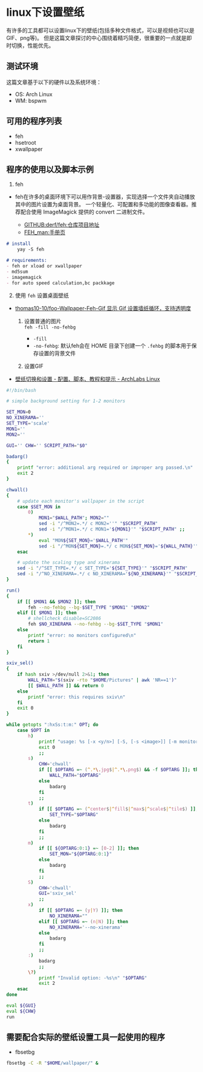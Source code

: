 # linux下设置壁纸
  有许多的工具都可以设置linux下的壁纸(包括多种文件格式，可以是视频也可以是GIF、png等)。
  但是这篇文章探讨的中心围绕着精巧简便，很重要的一点就是即时切换，性能优先。

## 测试环境
  这篇文章基于以下的硬件以及系统环境：
  - OS: Arch Linux
  - WM: bspwm

## 可用的程序列表
  - feh
  - hsetroot
  - xwallpaper

## 程序的使用以及脚本示例

1. feh
- feh在许多的桌面环境下可以用作背景-设置器，实现选择一个文件夹自动播放其中的图片设置为桌面背景。
  一个轻量化、可配置和多功能的图像查看器。推荐配合使用 ImageMagick 提供的 convert 二进制文件。

  - [GITHUB:derf/feh:仓库项目地址](https://github.com/derf/feh)
  - [FEH_man:手册页](https://man.finalrewind.org/1/feh/)

```markdown
# install 
    yay -S feh

# requirements:
- feh or xload or xwallpaper
- md5sum
- imagemagick
- for auto speed calculation,bc packkage
```

2. 使用 `feh` 设置桌面壁纸
- [thomas10-10/foo-Wallpaper-Feh-Gif 显示 Gif 设置墙纸循环，支持透明度](https://github.com/thomas10-10/foo-Wallpaper-Feh-Gif)

  1. 设置普通的图片\
    `feh -fill -no-fehbg`

      - `-fill`
      - `-no-fehbg`: 默认feh会在 HOME 目录下创建一个 `.fehbg` 的脚本用于保存设置的背景文件

  2. 设置GIF



- [壁纸切换和设置 - 配置、脚本、教程和提示 - ArchLabs Linux](https://forum.archlabslinux.com/t/wallpaper-switching-and-setting/5490)
```sh
#!/bin/bash

# simple background setting for 1-2 monitors

SET_MON=0
NO_XINERAMA=''
SET_TYPE='scale'
MON1=''
MON2=''

GUI='' CHW='' SCRIPT_PATH="$0"

badarg()
{
	printf "error: additional arg required or improper arg passed.\n"
	exit 2
}

chwall()
{
	# update each monitor's wallpaper in the script
	case $SET_MON in
		0)
			MON1="$WALL_PATH"; MON2=""
			sed -i "/^MON2=.*/ c MON2=''" "$SCRIPT_PATH"
			sed -i "/^MON1=.*/ c MON1='${MON1}'" "$SCRIPT_PATH" ;;
		*)
			eval "MON${SET_MON}='$WALL_PATH'"
			sed -i "/^MON${SET_MON}=.*/ c MON${SET_MON}='${WALL_PATH}'" "$SCRIPT_PATH"
	esac

	# update the scaling type and xinerama
	sed -i "/^SET_TYPE=.*/ c SET_TYPE='${SET_TYPE}'" "$SCRIPT_PATH"
	sed -i "/^NO_XINERAMA=.*/ c NO_XINERAMA='${NO_XINERAMA}'" "$SCRIPT_PATH"
}

run()
{
	if [[ $MON1 && $MON2 ]]; then
		feh --no-fehbg --bg-$SET_TYPE "$MON1" "$MON2"
	elif [[ $MON1 ]]; then
		# shellcheck disable=SC2086
		feh $NO_XINERAMA --no-fehbg --bg-$SET_TYPE "$MON1"
	else
		printf "error: no monitors configured\n"
		return 1
	fi
}

sxiv_sel()
{
	if hash sxiv >/dev/null 2>&1; then
		WALL_PATH="$(sxiv -rto "$HOME/Pictures" | awk 'NR==1')"
		[[ $WALL_PATH ]] && return 0
	else
		printf "error: this requires sxiv\n"
	fi
	exit 0
}

while getopts ":hxSs:t:m:" OPT; do
	case $OPT in
		h)
			printf "usage: %s [-x <y/n>] [-S, [-s <image>]] [-m monitor] [-t set_type]\n" "${0##*/}"
			exit 0
			;;
		s)
			CHW='chwall'
			if [[ $OPTARG =~ (^.*\.jpg$|^.*\.png$) && -f $OPTARG ]]; then
				WALL_PATH="$OPTARG"
			else
				badarg
			fi
			;;
		t)
			if [[ $OPTARG =~ (^center$|^fill$|^max$|^scale$|^tile$) ]]; then
				SET_TYPE="$OPTARG"
			else
				badarg
			fi
			;;
		m)
			if [[ ${OPTARG:0:1} =~ [0-2] ]]; then
				SET_MON="${OPTARG:0:1}"
			else
				badarg
			fi
			;;
		S)
			CHW='chwall'
			GUI='sxiv_sel'
			;;
		x)
			if [[ $OPTARG =~ (y|Y) ]]; then
				NO_XINERAMA=""
			elif [[ $OPTARG =~ (n|N) ]]; then
				NO_XINERAMA='--no-xinerama'
			else
				badarg
			fi
			;;
		:)
			badarg
			;;
		\?)
			printf "Invalid option: -%s\n" "$OPTARG"
			exit 2
	esac
done

eval ${GUI}
eval ${CHW}
run
```


## 需要配合实际的壁纸设置工具一起使用的程序

- fbsetbg
```sh
fbsetbg -C -R "$HOME/wallpaper/" &
```
